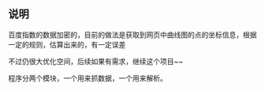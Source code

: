 ﻿## 说明

百度指数的数据加密的，目前的做法是获取到网页中曲线图的点的坐标信息，根据一定的规则，估算出来的，有一定误差

不过仍很大优化空间，后续如果有需求，继续这个项目~~

程序分两个模块，一个用来抓数据，一个用来解析。